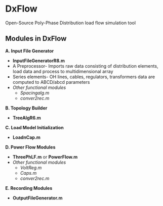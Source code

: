 # DxFlow
Open-Source Poly-Phase Distribution load flow simulation tool

## Modules in DxFlow  ##

**A. Input File Generator**
* **InputFileGeneratorR8.m**
* A Preprocessor- Imports raw data consisting of distribution elements, load data and process to multidimensional array
* Series elements- OH lines, cables, regulators, transformers data are computed to ABCD/abcd parameters
* *Other functional modules*
    * *Spacingalg.m* 
    * *conver2rec.m*

    


**B. Topology Builder**
* **TreeAlgR6.m**

**C. Load Model Initialization**
* **LoadnCap.m**

**D. Power Flow Modules**
* **ThreePhLF.m** or **PowerFlow.m**
* *Other functional modules*
  * *VoltReg.m*
  * *Caps.m*
  * *conver2rec.m*
  

**E. Recording Modules**
* **OutputFileGenerator.m**

